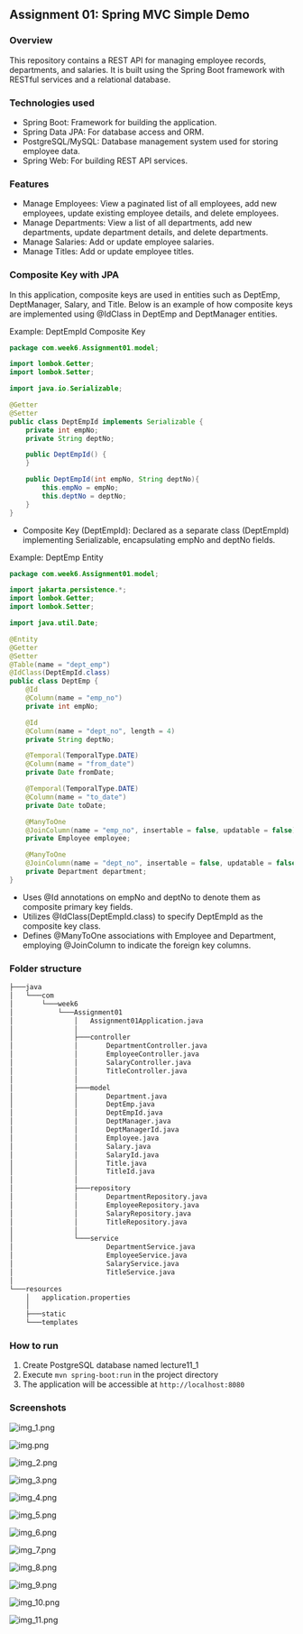 ## Assignment 01: Spring MVC Simple Demo

### Overview
This repository contains a REST API for managing employee records, departments, and salaries. It is built using the Spring Boot framework with RESTful services and a relational database.

### Technologies used
- Spring Boot: Framework for building the application.
- Spring Data JPA: For database access and ORM.
- PostgreSQL/MySQL: Database management system used for storing employee data.
- Spring Web: For building REST API services.

### Features
- Manage Employees: View a paginated list of all employees, add new employees, update existing employee details, and delete employees.
- Manage Departments: View a list of all departments, add new departments, update department details, and delete departments.
- Manage Salaries: Add or update employee salaries.
- Manage Titles: Add or update employee titles.

### Composite Key with JPA
In this application, composite keys are used in entities such as DeptEmp, DeptManager, Salary, and Title. Below is an example of how composite keys are implemented using @IdClass in DeptEmp and DeptManager entities.

Example: DeptEmpId Composite Key
```java
package com.week6.Assignment01.model;

import lombok.Getter;
import lombok.Setter;

import java.io.Serializable;

@Getter
@Setter
public class DeptEmpId implements Serializable {
    private int empNo;
    private String deptNo;

    public DeptEmpId() {
    }

    public DeptEmpId(int empNo, String deptNo){
        this.empNo = empNo;
        this.deptNo = deptNo;
    }
}

```
- Composite Key (DeptEmpId): Declared as a separate class (DeptEmpId) implementing Serializable, encapsulating empNo and deptNo fields.

Example: DeptEmp Entity
```java
package com.week6.Assignment01.model;

import jakarta.persistence.*;
import lombok.Getter;
import lombok.Setter;

import java.util.Date;

@Entity
@Getter
@Setter
@Table(name = "dept_emp")
@IdClass(DeptEmpId.class)
public class DeptEmp {
    @Id
    @Column(name = "emp_no")
    private int empNo;

    @Id
    @Column(name = "dept_no", length = 4)
    private String deptNo;

    @Temporal(TemporalType.DATE)
    @Column(name = "from_date")
    private Date fromDate;

    @Temporal(TemporalType.DATE)
    @Column(name = "to_date")
    private Date toDate;

    @ManyToOne
    @JoinColumn(name = "emp_no", insertable = false, updatable = false)
    private Employee employee;

    @ManyToOne
    @JoinColumn(name = "dept_no", insertable = false, updatable = false)
    private Department department;
}
```
- Uses @Id annotations on empNo and deptNo to denote them as composite primary key fields.
- Utilizes @IdClass(DeptEmpId.class) to specify DeptEmpId as the composite key class.
- Defines @ManyToOne associations with Employee and Department, employing @JoinColumn to indicate the foreign key columns.


### Folder structure
```cmd
├───java
│   └───com
│       └───week6
│           └───Assignment01
│               │   Assignment01Application.java
│               │
│               ├───controller
│               │       DepartmentController.java
│               │       EmployeeController.java
│               │       SalaryController.java
│               │       TitleController.java
│               │
│               ├───model
│               │       Department.java
│               │       DeptEmp.java
│               │       DeptEmpId.java
│               │       DeptManager.java
│               │       DeptManagerId.java
│               │       Employee.java
│               │       Salary.java
│               │       SalaryId.java
│               │       Title.java
│               │       TitleId.java
│               │
│               ├───repository
│               │       DepartmentRepository.java
│               │       EmployeeRepository.java
│               │       SalaryRepository.java
│               │       TitleRepository.java
│               │
│               └───service
│                       DepartmentService.java
│                       EmployeeService.java
│                       SalaryService.java
│                       TitleService.java
│
└───resources
    │   application.properties
    │
    ├───static
    └───templates
```

### How to run
1. Create PostgreSQL database named lecture11_1
2. Execute `mvn spring-boot:run` in the project directory
3. The application will be accessible at `http://localhost:8080`

### Screenshots

![img_1.png](img/img_1.png)

![img.png](img/img.png)

![img_2.png](img/img_2.png)

![img_3.png](img/img_3.png)

![img_4.png](img/img_4.png)

![img_5.png](img/img_5.png)

![img_6.png](img/img_6.png)

![img_7.png](img/img_7.png)

![img_8.png](img/img_8.png)

![img_9.png](img/img_9.png)

![img_10.png](img/img_10.png)

![img_11.png](img/img_11.png)